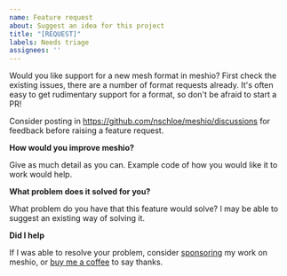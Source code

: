 ```yaml
---
name: Feature request
about: Suggest an idea for this project
title: "[REQUEST]"
labels: Needs triage
assignees: ''
---
```


Would you like support for a new mesh format in meshio? First check the existing issues,
there are a number of format requests already. It's often easy to get rudimentary
support for a format, so don't be afraid to start a PR!

Consider posting in https://github.com/nschloe/meshio/discussions for feedback before raising a feature request.

**How would you improve meshio?**

Give as much detail as you can. Example code of how you would like it to work would help.

**What problem does it solved for you?**

What problem do you have that this feature would solve? I may be able to suggest an existing way of solving it.

**Did I help**

If I was able to resolve your problem, consider [sponsoring](https://github.com/sponsors/nschloe) my work on meshio, or [buy me a coffee](https://ko-fi.com/nschloe) to say thanks.
